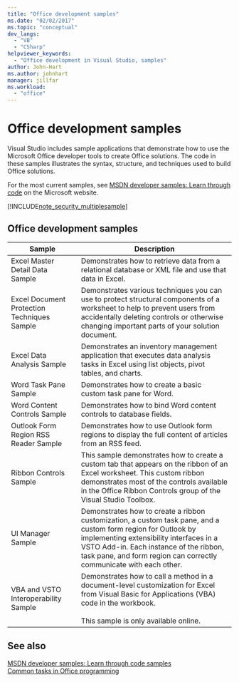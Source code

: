 ```yaml
---
title: "Office development samples"
ms.date: "02/02/2017"
ms.topic: "conceptual"
dev_langs: 
  - "VB"
  - "CSharp"
helpviewer_keywords: 
  - "Office development in Visual Studio, samples"
author: John-Hart
ms.author: johnhart
manager: jillfar
ms.workload: 
  - "office"
---
```

# Office development samples
  Visual Studio includes sample applications that demonstrate how to use the Microsoft Office developer tools to create Office solutions. The code in these samples illustrates the syntax, structure, and techniques used to build Office solutions.  
  
 For the most current samples, see [MSDN developer samples: Learn through code](http://go.microsoft.com/fwlink/?LinkID=248199) on the Microsoft website.  
  
 [!INCLUDE[note_security_multiplesample](../vsto/includes/note-security-multiplesample-md.md)]  
  
## Office development samples  
  
|Sample|Description|  
|------------|-----------------|  
|Excel Master Detail Data Sample|Demonstrates how to retrieve data from a relational database or XML file and use that data in Excel.|  
|Excel Document Protection Techniques Sample|Demonstrates various techniques you can use to protect structural components of a worksheet to help to prevent users from accidentally deleting controls or otherwise changing important parts of your solution document.|  
|Excel Data Analysis Sample|Demonstrates an inventory management application that executes data analysis tasks in Excel using list objects, pivot tables, and charts.|  
|Word Task Pane Sample|Demonstrates how to create a basic custom task pane for Word.|  
|Word Content Controls Sample|Demonstrates how to bind Word content controls to database fields.|  
|Outlook Form Region RSS Reader Sample|Demonstrates how to use Outlook form regions to display the full content of articles from an RSS feed.|  
|Ribbon Controls Sample|This sample demonstrates how to create a custom tab that appears on the ribbon of an Excel worksheet. This custom ribbon demonstrates most of the controls available in the Office Ribbon Controls group of the Visual Studio Toolbox.|  
|UI Manager Sample|Demonstrates how to create a ribbon customization, a custom task pane, and a custom form region for Outlook by implementing extensibility interfaces in a VSTO Add-in. Each instance of the ribbon, task pane, and form region can correctly communicate with each other.|  
|VBA and VSTO Interoperability Sample|Demonstrates how to call a method in a document-level customization for Excel from Visual Basic for Applications (VBA) code in the workbook.<br /><br /> This sample is only available online.|  
  
## See also  
 [MSDN developer samples: Learn through code samples](http://go.microsoft.com/fwlink/?LinkID=248199)   
 [Common tasks in Office programming](../vsto/common-tasks-in-office-programming.md)  
